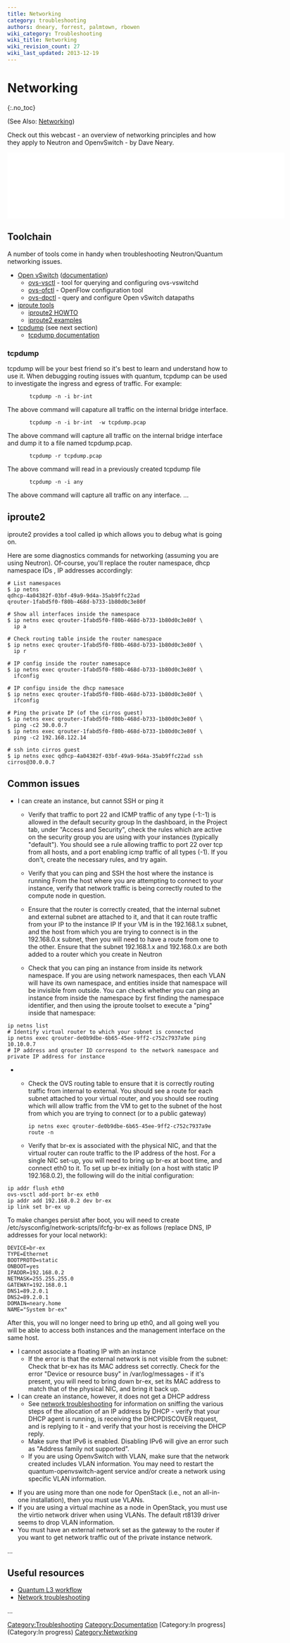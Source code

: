 ```yaml
---
title: Networking
category: troubleshooting
authors: dneary, forrest, palmtown, rbowen
wiki_category: Troubleshooting
wiki_title: Networking
wiki_revision_count: 27
wiki_last_updated: 2013-12-19
---
```


# Networking

{:.no_toc}

(See Also: [Networking](/networking))

Check out this webcast - an overview of networking principles and how they apply to Neutron and OpenvSwitch - by Dave Neary.

<iframe width="630" src="//youtube.com/embed/afImoFeuDnY" frameborder="0" align="center" allowfullscreen="true"> </iframe>

## Toolchain

A number of tools come in handy when troubleshooting Neutron/Quantum networking issues.

*   [Open vSwitch](http://openvswitch.org/) ([documentation](http://openvswitch.org/support/))
    -   [ovs-vsctl](http://openvswitch.org/cgi-bin/ovsman.cgi?page=utilities%2Fovs-vsctl.8) - tool for querying and configuring ovs-vswitchd
    -   [ovs-ofctl](http://openvswitch.org/cgi-bin/ovsman.cgi?page=utilities%2Fovs-ofctl.8) - OpenFlow configuration tool
    -   [ovs-dpctl](http://openvswitch.org/cgi-bin/ovsman.cgi?page=utilities%2Fovs-vsctl.8) - query and configure Open vSwitch datapaths
*   [iproute tools](//www.linuxfoundation.org/collaborate/workgroups/networking/iproute2)
    -   [iproute2 HOWTO](http://www.policyrouting.org/iproute2.doc.html)
    -   [iproute2 examples](http://www.linuxfoundation.org/collaborate/workgroups/networking/iproute2_examples)
*   [tcpdump](http://www.tcpdump.org/) (see next section)
    -   [tcpdump documentation](http://www.tcpdump.org/#documentation)

### tcpdump

tcpdump will be your best friend so it's best to learn and understand how to use it. When debugging routing issues with quantum, tcpdump can be used to investigate the ingress and egress of traffic. For example:

           tcpdump -n -i br-int  

The above command will capature all traffic on the internal bridge interface.

           tcpdump -n -i br-int  -w tcpdump.pcap

The above command will capture all traffic on the internal bridge interface and dump it to a file named tcpdump.pcap.

           tcpdump -r tcpdump.pcap

The above command will read in a previously created tcpdump file

           tcpdump -n -i any

The above command will capture all traffic on any interface. ...

## iproute2

iproute2 provides a tool called ip which allows you to debug what is going on.

Here are some diagnostics commands for networking (assuming you are using Neutron). Of-course, you'll replace the router namespace, dhcp namespace IDs , IP addresses accordingly:

    # List namespaces
    $ ip netns
    qdhcp-4a04382f-03bf-49a9-9d4a-35ab9ffc22ad
    qrouter-1fabd5f0-f80b-468d-b733-1b80d0c3e80f

    # Show all interfaces inside the namespace
    $ ip netns exec qrouter-1fabd5f0-f80b-468d-b733-1b80d0c3e80f \
      ip a

    # Check routing table inside the router namespace     
    $ ip netns exec qrouter-1fabd5f0-f80b-468d-b733-1b80d0c3e80f \
      ip r

    # IP config inside the router namesapce 
    $ ip netns exec qrouter-1fabd5f0-f80b-468d-b733-1b80d0c3e80f \
      ifconfig

    # IP configu inside the dhcp namesace
    $ ip netns exec qrouter-1fabd5f0-f80b-468d-b733-1b80d0c3e80f \
      ifconfig

    # Ping the private IP (of the cirros guest)
    $ ip netns exec qrouter-1fabd5f0-f80b-468d-b733-1b80d0c3e80f \
      ping -c2 30.0.0.7
    $ ip netns exec qrouter-1fabd5f0-f80b-468d-b733-1b80d0c3e80f \
      ping -c2 192.168.122.14

    # ssh into cirros guest
    $ ip netns exec qdhcp-4a04382f-03bf-49a9-9d4a-35ab9ffc22ad ssh   cirros@30.0.0.7

## Common issues

*   I can create an instance, but cannot SSH or ping it
    -   Verify that traffic to port 22 and ICMP traffic of any type (-1:-1) is allowed in the default security group
        In the dashboard, in the Project tab, under "Access and Security", check the rules which are active on the security group you are using with your instances (typically "default"). You should see a rule allowing traffic to port 22 over tcp from all hosts, and a port enabling icmp traffic of all types (-1). If you don't, create the necessary rules, and try again.

    -   Verify that you can ping and SSH the host where the instance is running
        From the host where you are attempting to connect to your instance, verify that network traffic is being correctly routed to the compute node in question.

    -   Ensure that the router is correctly created, that the internal subnet and external subnet are attached to it, and that it can route traffic from your IP to the instance IP
        If your VM is in the 192.168.1.x subnet, and the host from which you are trying to connect is in the 192.168.0.x subnet, then you will need to have a route from one to the other. Ensure that the subnet 192.168.1.x and 192.168.0.x are both added to a router which you create in Neutron

    -   Check that you can ping an instance from inside its network namespace.
        If you are using network namespaces, then each VLAN will have its own namespace, and entities inside that namespace will be invisible from outside. You can check whether you can ping an instance from inside the namespace by first finding the namespace identifier, and then using the iproute toolset to execute a "ping" inside that namespace:

<!-- -->

    ip netns list
    # Identify virtual router to which your subnet is connected
    ip netns exec qrouter-de0b9dbe-6b65-45ee-9ff2-c752c7937a9e ping 10.10.0.7
    # IP address and qrouter ID correspond to the network namespace and private IP address for instance

*   -   Check the OVS routing table to ensure that it is correctly routing traffic from internal to external.
        You should see a route for each subnet attached to your virtual router, and you should see routing which will allow traffic from the VM to get to the subnet of the host from which you are trying to connect (or to a public gateway)

            ip netns exec qrouter-de0b9dbe-6b65-45ee-9ff2-c752c7937a9e route -n

    -   Verify that br-ex is associated with the physical NIC, and that the virtual router can route traffic to the IP address of the host. For a single NIC set-up, you will need to bring up br-ex at boot time, and connect eth0 to it.
        To set up br-ex initially (on a host with static IP 192.168.0.2), the following will do the initial configuration:

<!-- -->

    ip addr flush eth0
    ovs-vsctl add-port br-ex eth0
    ip addr add 192.168.0.2 dev br-ex
    ip link set br-ex up

To make changes persist after boot, you will need to create /etc/sysconfig/network-scripts/ifcfg-br-ex as follows (replace DNS, IP addresses for your local network):

    DEVICE=br-ex
    TYPE=Ethernet
    BOOTPROTO=static
    ONBOOT=yes
    IPADDR=192.168.0.2
    NETMASK=255.255.255.0
    GATEWAY=192.168.0.1
    DNS1=89.2.0.1
    DNS2=89.2.0.1
    DOMAIN=neary.home
    NAME="System br-ex"

After this, you will no longer need to bring up eth0, and all going well you will be able to access both instances and the management interface on the same host.

*   I cannot associate a floating IP with an instance
    -   If the error is that the external network is not visible from the subnet: Check that br-ex has its MAC address set correctly. Check for the error "Device or resource busy" in /var/log/messages - if it's present, you will need to bring down br-ex, set its MAC address to match that of the physical NIC, and bring it back up.
*   I can create an instance, however, it does not get a DHCP address
    -   See [network troubleshooting](http://docs.openstack.org/trunk/openstack-ops/content/network_troubleshooting.html) for information on sniffing the various steps of the allocation of an IP address by DHCP - verify that your DHCP agent is running, is receiving the DHCPDISCOVER request, and is replying to it - and verify that your host is receiving the DHCP reply.
    -   Make sure that IPv6 is enabled. Disabling IPv6 will give an error such as "Address family not supported".
    -   If you are using OpenvSwitch with VLAN, make sure that the network created includes VLAN information. You may need to restart the quantum-openvswitch-agent service and/or create a network using specific VLAN information.

<!-- -->

*   If you are using more than one node for OpenStack (i.e., not an all-in-one installation), then you must use VLANs.
*   If you are using a virtual machine as a node in OpenStack, you must use the virtio network driver when using VLANs. The default rt8139 driver seems to drop VLAN information.
*   You must have an external network set as the gateway to the router if you want to get network traffic out of the private instance network.

...

## Useful resources

*   [Quantum L3 workflow](//docs.openstack.org/trunk/openstack-network/admin/content/l3_workflow.html)
*   [Network troubleshooting](//docs.openstack.org/trunk/openstack-ops/content/network_troubleshooting.html)

...

<Category:Troubleshooting> <Category:Documentation> [Category:In progress](Category:In progress) <Category:Networking>
